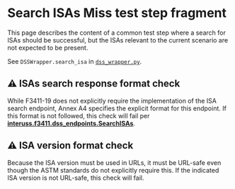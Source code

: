 # Search ISAs Miss test step fragment

This page describes the content of a common test step where a search for ISAs should be successful, but the ISAs
relevant to the current scenario are not expected to be present.

See `DSSWrapper.search_isa` in [`dss_wrapper.py`](../../../dss_wrapper.py).

## ⚠️ ISAs search response format check

While F3411-19 does not explicitly require the implementation of the ISA search endpoint, Annex A4 specifies the explicit format for this endpoint.  If this format is not followed, this check will fail per **[interuss.f3411.dss_endpoints.SearchISAs](../../../../../../requirements/interuss/f3411/dss_endpoints.md)**.

## ⚠️ ISA version format check

Because the ISA version must be used in URLs, it must be URL-safe even though the ASTM standards do not explicitly require this. If the indicated ISA version is not URL-safe, this check will fail.
